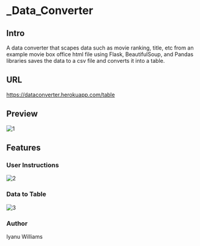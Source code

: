 # _Data_Converter

## Intro
 A data converter that scapes data such as movie ranking, title, etc from an example movie box office html file using Flask, BeautifulSoup, and Pandas libraries saves the data to a csv file and converts it into a table. 

## URL
https://dataconverter.herokuapp.com/table

## Preview
![1](https://user-images.githubusercontent.com/57849511/172126666-6ac41e1b-758d-4e91-83ec-d43c860ffb01.png)


## Features

### User Instructions
![2](https://user-images.githubusercontent.com/57849511/172126717-c4a648b2-ac82-483f-9315-163daf24b330.png)


### Data to Table
![3](https://user-images.githubusercontent.com/57849511/172126755-2ae1da98-cd59-4760-ba24-bbb25b04265c.png)

### Author
Iyanu Williams
